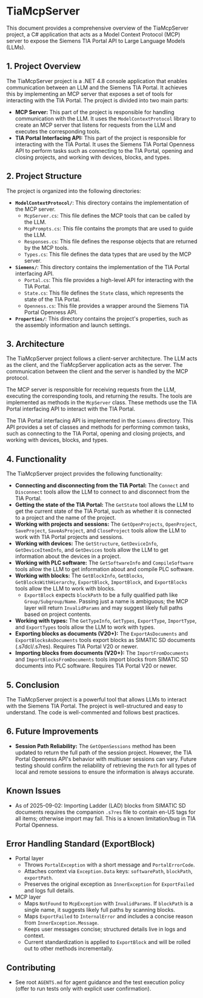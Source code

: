 # TiaMcpServer

This document provides a comprehensive overview of the TiaMcpServer project, a C# application that acts as a Model Context Protocol (MCP) server to expose the Siemens TIA Portal API to Large Language Models (LLMs).

## 1. Project Overview

The TiaMcpServer project is a .NET 4.8 console application that enables communication between an LLM and the Siemens TIA Portal. It achieves this by implementing an MCP server that exposes a set of tools for interacting with the TIA Portal. The project is divided into two main parts:

*   **MCP Server:** This part of the project is responsible for handling communication with the LLM. It uses the `ModelContextProtocol` library to create an MCP server that listens for requests from the LLM and executes the corresponding tools.
*   **TIA Portal Interfacing API:** This part of the project is responsible for interacting with the TIA Portal. It uses the Siemens TIA Portal Openness API to perform tasks such as connecting to the TIA Portal, opening and closing projects, and working with devices, blocks, and types.

## 2. Project Structure

The project is organized into the following directories:

*   **`ModelContextProtocol/`**: This directory contains the implementation of the MCP server.
    *   `McpServer.cs`: This file defines the MCP tools that can be called by the LLM.
    *   `McpPrompts.cs`: This file contains the prompts that are used to guide the LLM.
    *   `Responses.cs`: This file defines the response objects that are returned by the MCP tools.
    *   `Types.cs`: This file defines the data types that are used by the MCP server.
*   **`Siemens/`**: This directory contains the implementation of the TIA Portal interfacing API.
    *   `Portal.cs`: This file provides a high-level API for interacting with the TIA Portal.
    *   `State.cs`: This file defines the `State` class, which represents the state of the TIA Portal.
    *   `Openness.cs`: This file provides a wrapper around the Siemens TIA Portal Openness API.
*   **`Properties/`**: This directory contains the project's properties, such as the assembly information and launch settings.

## 3. Architecture

The TiaMcpServer project follows a client-server architecture. The LLM acts as the client, and the TiaMcpServer application acts as the server. The communication between the client and the server is handled by the MCP protocol.

The MCP server is responsible for receiving requests from the LLM, executing the corresponding tools, and returning the results. The tools are implemented as methods in the `McpServer` class. These methods use the TIA Portal interfacing API to interact with the TIA Portal.

The TIA Portal interfacing API is implemented in the `Siemens` directory. This API provides a set of classes and methods for performing common tasks, such as connecting to the TIA Portal, opening and closing projects, and working with devices, blocks, and types.

## 4. Functionality

The TiaMcpServer project provides the following functionality:

*   **Connecting and disconnecting from the TIA Portal:** The `Connect` and `Disconnect` tools allow the LLM to connect to and disconnect from the TIA Portal.
*   **Getting the state of the TIA Portal:** The `GetState` tool allows the LLM to get the current state of the TIA Portal, such as whether it is connected to a project and the name of the project.
*   **Working with projects and sessions:** The `GetOpenProjects`, `OpenProject`, `SaveProject`, `SaveAsProject`, and `CloseProject` tools allow the LLM to work with TIA Portal projects and sessions.
*   **Working with devices:** The `GetStructure`, `GetDeviceInfo`, `GetDeviceItemInfo`, and `GetDevices` tools allow the LLM to get information about the devices in a project.
*   **Working with PLC software:** The `GetSoftwareInfo` and `CompileSoftware` tools allow the LLM to get information about and compile PLC software.
*   **Working with blocks:** The `GetBlockInfo`, `GetBlocks`, `GetBlocksWithHierarchy`, `ExportBlock`, `ImportBlock`, and `ExportBlocks` tools allow the LLM to work with blocks.
    - `ExportBlock` expects `blockPath` to be a fully qualified path like `Group/Subgroup/Name`. Passing just a name is ambiguous; the MCP layer will return `InvalidParams` and may suggest likely full paths based on project contents.
*   **Working with types:** The `GetTypeInfo`, `GetTypes`, `ExportType`, `ImportType`, and `ExportTypes` tools allow the LLM to work with types.
*   **Exporting blocks as documents (V20+):** The `ExportAsDocuments` and `ExportBlocksAsDocuments` tools export blocks as SIMATIC SD documents (.s7dcl/.s7res). Requires TIA Portal V20 or newer.
*   **Importing blocks from documents (V20+):** The `ImportFromDocuments` and `ImportBlocksFromDocuments` tools import blocks from SIMATIC SD documents into PLC software. Requires TIA Portal V20 or newer.

## 5. Conclusion

The TiaMcpServer project is a powerful tool that allows LLMs to interact with the Siemens TIA Portal. The project is well-structured and easy to understand. The code is well-commented and follows best practices.

## 6. Future Improvements

*   **Session Path Reliability:** The `GetOpenSessions` method has been updated to return the full path of the session project. However, the TIA Portal Openness API's behavior with multiuser sessions can vary. Future testing should confirm the reliability of retrieving the `Path` for all types of local and remote sessions to ensure the information is always accurate.

## Known Issues

- As of 2025-09-02: Importing Ladder (LAD) blocks from SIMATIC SD documents requires the companion `.s7res` file to contain en-US tags for all items; otherwise import may fail. This is a known limitation/bug in TIA Portal Openness.

## Error Handling Standard (ExportBlock)

- Portal layer
  - Throws `PortalException` with a short message and `PortalErrorCode`.
  - Attaches context via `Exception.Data` keys: `softwarePath`, `blockPath`, `exportPath`.
  - Preserves the original exception as `InnerException` for `ExportFailed` and logs full details.
- MCP layer
  - Maps `NotFound` to `McpException` with `InvalidParams`. If `blockPath` is a single name, it suggests likely full paths by scanning blocks.
  - Maps `ExportFailed` to `InternalError` and includes a concise reason from `InnerException.Message`.
  - Keeps user messages concise; structured details live in logs and context.
  - Current standardization is applied to `ExportBlock` and will be rolled out to other methods incrementally.

## Contributing

- See root `AGENTS.md` for agent guidance and the test execution policy (offer to run tests only with explicit user confirmation).

